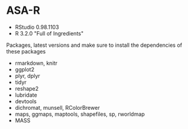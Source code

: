 # ASA-R

- RStudio 0.98.1103
- R 3.2.0 "Full of Ingredients"

Packages, latest versions and make sure to install the dependencies of these packages

- rmarkdown, knitr
- ggplot2
- plyr, dplyr
- tidyr
- reshape2
- lubridate
- devtools
- dichromat, munsell, RColorBrewer
- maps, ggmaps, maptools, shapefiles, sp, rworldmap
- MASS


